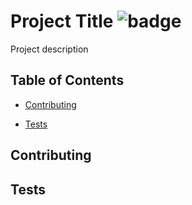 
# Project Title ![badge]()  
Project description

## Table of Contents



  * [Contributing](#Contributing)

  * [Tests](#Tests)








  ## Contributing
  


  ## Tests
  




